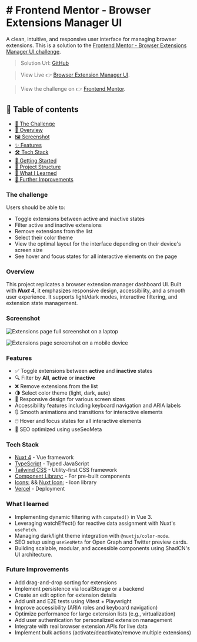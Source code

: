 
# # Frontend Mentor - Browser Extensions Manager UI
A clean, intuitive, and responsive user interface for managing browser extensions. This is a solution to the [Frontend Mentor - Browser Extensions Manager UI challenge](https://www.frontendmentor.io/challenges/browser-extension-manager-ui-yNZnOfsMAp).

>Solution Url: [GitHub](https://github.com/Olorunshogo/frontend-mentor/blob/main/app/pages/intermediate/bem-ui.vue)

> View Live 👉 [Browser Extension Manager UI](https://frontend-mentor-18k6.vercel.app/intermediate/bem-ui/). 

> View the challenge on 👉 [Frontend Mentor](https://www.frontendmentor.io/challenges/browser-extension-manager-ui-yNZnOfsMAp).




## 📌 Table of contents
- [🧪 The Challenge](#the-challenge)
- [📖 Overview](#overview)
- [🖼️ Screenshot](#screenshot)
- [✨ Features](#features)
- [🛠️ Tech Stack](#tech-stack)
- [🚀 Getting Started](#getting-started)
- [📁 Project Structure](#project-structure)
- [🧠 What I Learned](#what-i-learned)
- [🔮 Further Improvements](#further-improvements)



### The challenge

Users should be able to:

- Toggle extensions between active and inactive states
- Filter active and inactive extensions
- Remove extensions from the list
- Select their color theme
- View the optimal layout for the interface depending on their device's screen size
- See hover and focus states for all interactive elements on the page


### Overview
This project replicates a browser extension manager dashboard UI. Built with ***Nuxt 4***, it emphasizes responsive design, accessibility, and a smooth user experience. It supports light/dark modes, interactive filtering, and extension state management.


### Screenshot

![Extensions page full screenshot on a laptop](public/images/Extensions-full-laptop.png)

![Extensions page screenshot on a mobile device](public/images/Extensions-mobile.png)


### Features
- ✅ Toggle extensions between **active** and **inactive** states
- 🔍 Filter by **All**, **active** or **inactive**
- ❌ Remove extensions from the list
- 🌗 Select color theme (light, dark, auto)
- 🧩 Responsive design for various screen sizes
- Accessibility features including keyboard navigation and ARIA labels
- 🔃 Smooth animations and transitions for interactive elements 
- 🖱️ Hover and focus states for all interactive elements
- 🔧 SEO optimized using useSeoMeta


### Tech Stack

- [Nuxt 4](https://nuxt.com/) - Vue framework
- [TypeScript](https://www.typescriptlang.org/) - Typed JavaScript
- [Tailwind CSS](https://tailwindcss.com/) - Utility-first CSS framework
- [Component Library:](https://ui.nuxt.com/) - For pre-built components
- [Icons:](https://lucide.dev/guide/packages/lucide-vue-next) && [Nuxt Icon:](https://nuxt.com/modules/icon) - Icon library 
- [Vercel](https://vercel.com/) - Deployment



### What I learned

- Implementing dynamic filtering with `computed()` in Vue 3.
- Leveraging watchEffect() for reactive data assignment with Nuxt's `useFetch`.
- Managing dark/light theme integration with `@nuxtjs/color-mode`.
- SEO setup using `useSeoMeta` for Open Graph and Twitter preview cards.
- Building scalable, modular, and accessible components using ShadCN's UI architecture.


### Future Improvements

- Add drag-and-drop sorting for extensions
- Implement persistence via localStorage or a backend
- Create an edit option for extension details
- Add unit and E2E tests using Vitest + Playwright
- Improve accessibility (ARIA roles and keyboard navigation)
- Optimize performance for large extension lists (e.g., virtualization)
- Add user authentication for personalized extension management
- Integrate with real browser extension APIs for live data
- Implement bulk actions (activate/deactivate/remove multiple extensions)
